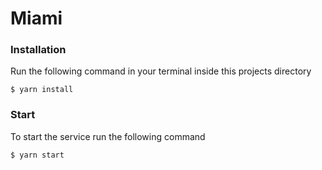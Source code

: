 Miami
==================================

### Installation
Run the following command in your terminal inside this projects directory
```
$ yarn install
```

### Start
To start the service run the following command
```
$ yarn start
```
